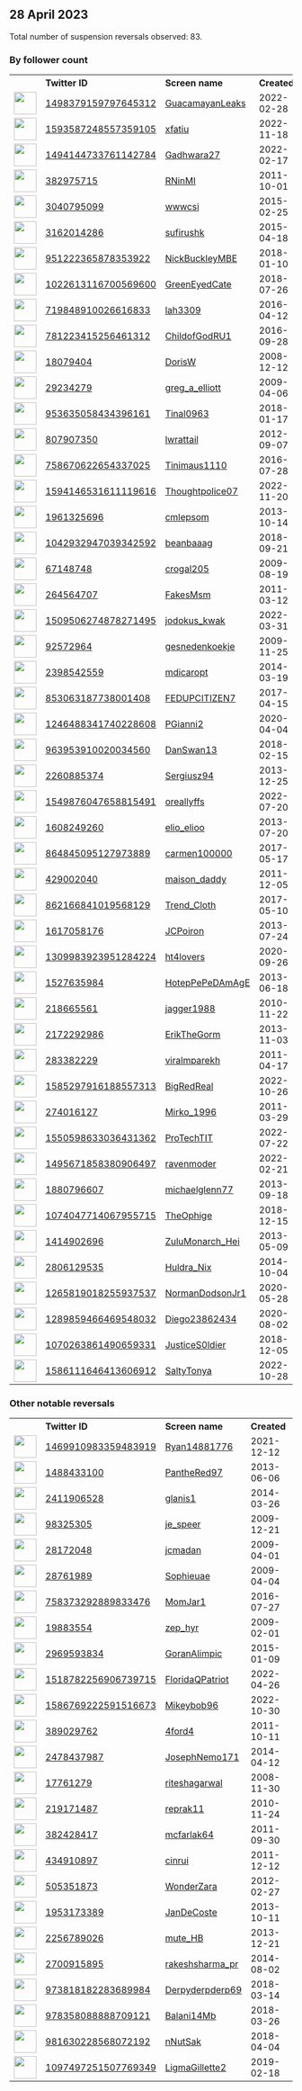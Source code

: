 
## 28 April 2023
Total number of suspension reversals observed: 83.

### By follower count
<table><tr><th></th><th align="left">Twitter ID</th><th align="left">Screen name</th>
<th align="left">Created</th><th align="left">Status</th><th align="left">Suspended</th><th align="left">Followers</th>
<tr><td><a href="https://pbs.twimg.com/profile_images/1581779889920827392/yXgHwIyI_normal.jpg"><img src="https://pbs.twimg.com/profile_images/1581779889920827392/yXgHwIyI_normal.jpg" width="40px" height="40px" align="center"/></a></td><td><a href="https://twitter.com/intent/user?user_id=1498379159797645312">1498379159797645312</a></td><td><a href="https://twitter.com/GuacamayanLeaks">GuacamayanLeaks</a></td><td>2022-02-28</td><td align="center"></td><td>2022-10-24</td><td>49522</td></tr>
<tr><td><a href="https://pbs.twimg.com/profile_images/1593587611066826752/ooUi1v6W_normal.jpg"><img src="https://pbs.twimg.com/profile_images/1593587611066826752/ooUi1v6W_normal.jpg" width="40px" height="40px" align="center"/></a></td><td><a href="https://twitter.com/intent/user?user_id=1593587248557359105">1593587248557359105</a></td><td><a href="https://twitter.com/xfatiu">xfatiu</a></td><td>2022-11-18</td><td align="center"></td><td>2023-01-19</td><td>43765</td></tr>
<tr><td><a href="https://pbs.twimg.com/profile_images/1602667459211067393/VNXpVxM-_normal.jpg"><img src="https://pbs.twimg.com/profile_images/1602667459211067393/VNXpVxM-_normal.jpg" width="40px" height="40px" align="center"/></a></td><td><a href="https://twitter.com/intent/user?user_id=1494144733761142784">1494144733761142784</a></td><td><a href="https://twitter.com/Gadhwara27">Gadhwara27</a></td><td>2022-02-17</td><td align="center"></td><td>2023-04-14</td><td>42235</td></tr>
<tr><td><a href="https://pbs.twimg.com/profile_images/1651557601333891075/qhrmDP6i_normal.jpg"><img src="https://pbs.twimg.com/profile_images/1651557601333891075/qhrmDP6i_normal.jpg" width="40px" height="40px" align="center"/></a></td><td><a href="https://twitter.com/intent/user?user_id=382975715">382975715</a></td><td><a href="https://twitter.com/RNinMI">RNinMI</a></td><td>2011-10-01</td><td align="center"></td><td></td><td>33858</td></tr>
<tr><td><a href="https://pbs.twimg.com/profile_images/1601089358420811777/MDOPqJsv_normal.jpg"><img src="https://pbs.twimg.com/profile_images/1601089358420811777/MDOPqJsv_normal.jpg" width="40px" height="40px" align="center"/></a></td><td><a href="https://twitter.com/intent/user?user_id=3040795099">3040795099</a></td><td><a href="https://twitter.com/wwwcsi">wwwcsi</a></td><td>2015-02-25</td><td align="center"></td><td>2023-01-19</td><td>22184</td></tr>
<tr><td><a href="https://pbs.twimg.com/profile_images/794390861198991360/P-PxOrUm_normal.jpg"><img src="https://pbs.twimg.com/profile_images/794390861198991360/P-PxOrUm_normal.jpg" width="40px" height="40px" align="center"/></a></td><td><a href="https://twitter.com/intent/user?user_id=3162014286">3162014286</a></td><td><a href="https://twitter.com/sufirushk">sufirushk</a></td><td>2015-04-18</td><td align="center"></td><td></td><td>20789</td></tr>
<tr><td><a href="https://pbs.twimg.com/profile_images/1561753364874104834/M-xdgfHC_normal.jpg"><img src="https://pbs.twimg.com/profile_images/1561753364874104834/M-xdgfHC_normal.jpg" width="40px" height="40px" align="center"/></a></td><td><a href="https://twitter.com/intent/user?user_id=951222365878353922">951222365878353922</a></td><td><a href="https://twitter.com/NickBuckleyMBE">NickBuckleyMBE</a></td><td>2018-01-10</td><td align="center"></td><td>2022-09-29</td><td>18922</td></tr>
<tr><td><a href="https://pbs.twimg.com/profile_images/1067259325020758016/1KODvgn__normal.jpg"><img src="https://pbs.twimg.com/profile_images/1067259325020758016/1KODvgn__normal.jpg" width="40px" height="40px" align="center"/></a></td><td><a href="https://twitter.com/intent/user?user_id=1022613116700569600">1022613116700569600</a></td><td><a href="https://twitter.com/GreenEyedCate">GreenEyedCate</a></td><td>2018-07-26</td><td align="center"></td><td></td><td>10219</td></tr>
<tr><td><a href="https://pbs.twimg.com/profile_images/1078267303152635904/l90Wm6cF_normal.jpg"><img src="https://pbs.twimg.com/profile_images/1078267303152635904/l90Wm6cF_normal.jpg" width="40px" height="40px" align="center"/></a></td><td><a href="https://twitter.com/intent/user?user_id=719848910026616833">719848910026616833</a></td><td><a href="https://twitter.com/lah3309">lah3309</a></td><td>2016-04-12</td><td align="center"></td><td></td><td>9619</td></tr>
<tr><td><a href="https://pbs.twimg.com/profile_images/913832574899900417/CCPuuANR_normal.jpg"><img src="https://pbs.twimg.com/profile_images/913832574899900417/CCPuuANR_normal.jpg" width="40px" height="40px" align="center"/></a></td><td><a href="https://twitter.com/intent/user?user_id=781223415256461312">781223415256461312</a></td><td><a href="https://twitter.com/ChildofGodRU1">ChildofGodRU1</a></td><td>2016-09-28</td><td align="center"></td><td></td><td>6870</td></tr>
<tr><td><a href="https://pbs.twimg.com/profile_images/746024291934756865/j_htwqRo_normal.jpg"><img src="https://pbs.twimg.com/profile_images/746024291934756865/j_htwqRo_normal.jpg" width="40px" height="40px" align="center"/></a></td><td><a href="https://twitter.com/intent/user?user_id=18079404">18079404</a></td><td><a href="https://twitter.com/DorisW">DorisW</a></td><td>2008-12-12</td><td align="center"></td><td></td><td>6098</td></tr>
<tr><td><a href="https://pbs.twimg.com/profile_images/524033748/gregory_a_elliott_normal.jpg"><img src="https://pbs.twimg.com/profile_images/524033748/gregory_a_elliott_normal.jpg" width="40px" height="40px" align="center"/></a></td><td><a href="https://twitter.com/intent/user?user_id=29234279">29234279</a></td><td><a href="https://twitter.com/greg_a_elliott">greg_a_elliott</a></td><td>2009-04-06</td><td align="center"></td><td></td><td>5468</td></tr>
<tr><td><a href="https://pbs.twimg.com/profile_images/962426024960159745/joa5QfW8_normal.jpg"><img src="https://pbs.twimg.com/profile_images/962426024960159745/joa5QfW8_normal.jpg" width="40px" height="40px" align="center"/></a></td><td><a href="https://twitter.com/intent/user?user_id=953635058434396161">953635058434396161</a></td><td><a href="https://twitter.com/Tinal0963">Tinal0963</a></td><td>2018-01-17</td><td align="center"></td><td></td><td>4401</td></tr>
<tr><td><a href="https://pbs.twimg.com/profile_images/1342511715049558016/NxvlQFdb_normal.jpg"><img src="https://pbs.twimg.com/profile_images/1342511715049558016/NxvlQFdb_normal.jpg" width="40px" height="40px" align="center"/></a></td><td><a href="https://twitter.com/intent/user?user_id=807907350">807907350</a></td><td><a href="https://twitter.com/lwrattail">lwrattail</a></td><td>2012-09-07</td><td align="center"></td><td></td><td>3383</td></tr>
<tr><td><a href="https://pbs.twimg.com/profile_images/1329083100060557316/EnXV8mtc_normal.jpg"><img src="https://pbs.twimg.com/profile_images/1329083100060557316/EnXV8mtc_normal.jpg" width="40px" height="40px" align="center"/></a></td><td><a href="https://twitter.com/intent/user?user_id=758670622654337025">758670622654337025</a></td><td><a href="https://twitter.com/Tinimaus1110">Tinimaus1110</a></td><td>2016-07-28</td><td align="center"></td><td></td><td>2887</td></tr>
<tr><td><a href="https://pbs.twimg.com/profile_images/1596681020971290625/TIxbG7-p_normal.jpg"><img src="https://pbs.twimg.com/profile_images/1596681020971290625/TIxbG7-p_normal.jpg" width="40px" height="40px" align="center"/></a></td><td><a href="https://twitter.com/intent/user?user_id=1594146531611119616">1594146531611119616</a></td><td><a href="https://twitter.com/Thoughtpolice07">Thoughtpolice07</a></td><td>2022-11-20</td><td align="center"></td><td>2023-04-24</td><td>2169</td></tr>
<tr><td><a href="https://pbs.twimg.com/profile_images/1404225608285143042/p18oK9WT_normal.jpg"><img src="https://pbs.twimg.com/profile_images/1404225608285143042/p18oK9WT_normal.jpg" width="40px" height="40px" align="center"/></a></td><td><a href="https://twitter.com/intent/user?user_id=1961325696">1961325696</a></td><td><a href="https://twitter.com/cmlepsom">cmlepsom</a></td><td>2013-10-14</td><td align="center"></td><td>2022-10-21</td><td>2037</td></tr>
<tr><td><a href="https://pbs.twimg.com/profile_images/1409339239645417472/CuJZa1Lc_normal.jpg"><img src="https://pbs.twimg.com/profile_images/1409339239645417472/CuJZa1Lc_normal.jpg" width="40px" height="40px" align="center"/></a></td><td><a href="https://twitter.com/intent/user?user_id=1042932947039342592">1042932947039342592</a></td><td><a href="https://twitter.com/beanbaaag">beanbaaag</a></td><td>2018-09-21</td><td align="center"></td><td></td><td>1953</td></tr>
<tr><td><a href="https://pbs.twimg.com/profile_images/1248808741346201602/zl5hXG1t_normal.jpg"><img src="https://pbs.twimg.com/profile_images/1248808741346201602/zl5hXG1t_normal.jpg" width="40px" height="40px" align="center"/></a></td><td><a href="https://twitter.com/intent/user?user_id=67148748">67148748</a></td><td><a href="https://twitter.com/crogal205">crogal205</a></td><td>2009-08-19</td><td align="center"></td><td></td><td>1935</td></tr>
<tr><td><a href="https://pbs.twimg.com/profile_images/1319105218123079681/KB2l3hL1_normal.jpg"><img src="https://pbs.twimg.com/profile_images/1319105218123079681/KB2l3hL1_normal.jpg" width="40px" height="40px" align="center"/></a></td><td><a href="https://twitter.com/intent/user?user_id=264564707">264564707</a></td><td><a href="https://twitter.com/FakesMsm">FakesMsm</a></td><td>2011-03-12</td><td align="center"></td><td></td><td>1869</td></tr>
<tr><td><a href="https://pbs.twimg.com/profile_images/1609248702056599554/GW_htFlh_normal.jpg"><img src="https://pbs.twimg.com/profile_images/1609248702056599554/GW_htFlh_normal.jpg" width="40px" height="40px" align="center"/></a></td><td><a href="https://twitter.com/intent/user?user_id=1509506274878271495">1509506274878271495</a></td><td><a href="https://twitter.com/jodokus_kwak">jodokus_kwak</a></td><td>2022-03-31</td><td align="center"></td><td>2023-03-17</td><td>1856</td></tr>
<tr><td><a href="https://pbs.twimg.com/profile_images/1642788578701836292/cOrTWeZ0_normal.jpg"><img src="https://pbs.twimg.com/profile_images/1642788578701836292/cOrTWeZ0_normal.jpg" width="40px" height="40px" align="center"/></a></td><td><a href="https://twitter.com/intent/user?user_id=92572964">92572964</a></td><td><a href="https://twitter.com/gesnedenkoekje">gesnedenkoekje</a></td><td>2009-11-25</td><td align="center"></td><td>2023-04-04</td><td>1726</td></tr>
<tr><td><a href="https://pbs.twimg.com/profile_images/1225656350299975681/4MWbjrLp_normal.jpg"><img src="https://pbs.twimg.com/profile_images/1225656350299975681/4MWbjrLp_normal.jpg" width="40px" height="40px" align="center"/></a></td><td><a href="https://twitter.com/intent/user?user_id=2398542559">2398542559</a></td><td><a href="https://twitter.com/mdicaropt">mdicaropt</a></td><td>2014-03-19</td><td align="center"></td><td>2022-08-07</td><td>1670</td></tr>
<tr><td><a href="https://pbs.twimg.com/profile_images/853068345154973696/oh2Ugwyc_normal.jpg"><img src="https://pbs.twimg.com/profile_images/853068345154973696/oh2Ugwyc_normal.jpg" width="40px" height="40px" align="center"/></a></td><td><a href="https://twitter.com/intent/user?user_id=853063187738001408">853063187738001408</a></td><td><a href="https://twitter.com/FEDUPCITIZEN7">FEDUPCITIZEN7</a></td><td>2017-04-15</td><td align="center"></td><td></td><td>1187</td></tr>
<tr><td><a href="https://pbs.twimg.com/profile_images/1335355869974945792/8ouxpFAN_normal.jpg"><img src="https://pbs.twimg.com/profile_images/1335355869974945792/8ouxpFAN_normal.jpg" width="40px" height="40px" align="center"/></a></td><td><a href="https://twitter.com/intent/user?user_id=1246488341740228608">1246488341740228608</a></td><td><a href="https://twitter.com/PGianni2">PGianni2</a></td><td>2020-04-04</td><td align="center"></td><td></td><td>873</td></tr>
<tr><td><a href="https://pbs.twimg.com/profile_images/1012472920675962880/0PV_WTAU_normal.jpg"><img src="https://pbs.twimg.com/profile_images/1012472920675962880/0PV_WTAU_normal.jpg" width="40px" height="40px" align="center"/></a></td><td><a href="https://twitter.com/intent/user?user_id=963953910020034560">963953910020034560</a></td><td><a href="https://twitter.com/DanSwan13">DanSwan13</a></td><td>2018-02-15</td><td align="center"></td><td></td><td>861</td></tr>
<tr><td><a href="https://pbs.twimg.com/profile_images/968591248432009217/8CpESqbh_normal.jpg"><img src="https://pbs.twimg.com/profile_images/968591248432009217/8CpESqbh_normal.jpg" width="40px" height="40px" align="center"/></a></td><td><a href="https://twitter.com/intent/user?user_id=2260885374">2260885374</a></td><td><a href="https://twitter.com/Sergiusz94">Sergiusz94</a></td><td>2013-12-25</td><td align="center"></td><td></td><td>761</td></tr>
<tr><td><a href="https://pbs.twimg.com/profile_images/1586507870119641089/7nG86vTt_normal.jpg"><img src="https://pbs.twimg.com/profile_images/1586507870119641089/7nG86vTt_normal.jpg" width="40px" height="40px" align="center"/></a></td><td><a href="https://twitter.com/intent/user?user_id=1549876047658815491">1549876047658815491</a></td><td><a href="https://twitter.com/oreallyffs">oreallyffs</a></td><td>2022-07-20</td><td align="center"></td><td>2022-11-01</td><td>688</td></tr>
<tr><td><a href="https://pbs.twimg.com/profile_images/1643265724025118721/Thzn_CgN_normal.jpg"><img src="https://pbs.twimg.com/profile_images/1643265724025118721/Thzn_CgN_normal.jpg" width="40px" height="40px" align="center"/></a></td><td><a href="https://twitter.com/intent/user?user_id=1608249260">1608249260</a></td><td><a href="https://twitter.com/elio_elioo">elio_elioo</a></td><td>2013-07-20</td><td align="center"></td><td>2023-04-06</td><td>634</td></tr>
<tr><td><a href="https://pbs.twimg.com/profile_images/1348387539682549768/QkZirR52_normal.jpg"><img src="https://pbs.twimg.com/profile_images/1348387539682549768/QkZirR52_normal.jpg" width="40px" height="40px" align="center"/></a></td><td><a href="https://twitter.com/intent/user?user_id=864845095127973889">864845095127973889</a></td><td><a href="https://twitter.com/carmen100000">carmen100000</a></td><td>2017-05-17</td><td align="center"></td><td></td><td>551</td></tr>
<tr><td><a href="https://pbs.twimg.com/profile_images/1362794529506680838/EubXiyOb_normal.jpg"><img src="https://pbs.twimg.com/profile_images/1362794529506680838/EubXiyOb_normal.jpg" width="40px" height="40px" align="center"/></a></td><td><a href="https://twitter.com/intent/user?user_id=429002040">429002040</a></td><td><a href="https://twitter.com/maison_daddy">maison_daddy</a></td><td>2011-12-05</td><td align="center"></td><td>2022-10-08</td><td>462</td></tr>
<tr><td><a href="https://pbs.twimg.com/profile_images/1615057162945839104/rJw0Jfof_normal.jpg"><img src="https://pbs.twimg.com/profile_images/1615057162945839104/rJw0Jfof_normal.jpg" width="40px" height="40px" align="center"/></a></td><td><a href="https://twitter.com/intent/user?user_id=862166841019568129">862166841019568129</a></td><td><a href="https://twitter.com/Trend_Cloth">Trend_Cloth</a></td><td>2017-05-10</td><td align="center"></td><td>2023-02-19</td><td>447</td></tr>
<tr><td><a href="https://pbs.twimg.com/profile_images/597765625969254400/s2OOyRNv_normal.jpg"><img src="https://pbs.twimg.com/profile_images/597765625969254400/s2OOyRNv_normal.jpg" width="40px" height="40px" align="center"/></a></td><td><a href="https://twitter.com/intent/user?user_id=1617058176">1617058176</a></td><td><a href="https://twitter.com/JCPoiron">JCPoiron</a></td><td>2013-07-24</td><td align="center"></td><td></td><td>437</td></tr>
<tr><td><a href="https://pbs.twimg.com/profile_images/1647242300743995394/qvCiFD85_normal.jpg"><img src="https://pbs.twimg.com/profile_images/1647242300743995394/qvCiFD85_normal.jpg" width="40px" height="40px" align="center"/></a></td><td><a href="https://twitter.com/intent/user?user_id=1309983923951284224">1309983923951284224</a></td><td><a href="https://twitter.com/ht4lovers">ht4lovers</a></td><td>2020-09-26</td><td align="center"></td><td>2022-06-23</td><td>397</td></tr>
<tr><td><a href="https://pbs.twimg.com/profile_images/886830994304716800/Y7JwsEyq_normal.jpg"><img src="https://pbs.twimg.com/profile_images/886830994304716800/Y7JwsEyq_normal.jpg" width="40px" height="40px" align="center"/></a></td><td><a href="https://twitter.com/intent/user?user_id=1527635984">1527635984</a></td><td><a href="https://twitter.com/HotepPePeDAmAgE">HotepPePeDAmAgE</a></td><td>2013-06-18</td><td align="center"></td><td></td><td>354</td></tr>
<tr><td><a href="https://pbs.twimg.com/profile_images/1150819576738996226/JeV7V28k_normal.png"><img src="https://pbs.twimg.com/profile_images/1150819576738996226/JeV7V28k_normal.png" width="40px" height="40px" align="center"/></a></td><td><a href="https://twitter.com/intent/user?user_id=218665561">218665561</a></td><td><a href="https://twitter.com/jagger1988">jagger1988</a></td><td>2010-11-22</td><td align="center"></td><td></td><td>279</td></tr>
<tr><td><a href="https://pbs.twimg.com/profile_images/1286653171092291584/4t4-KD4w_normal.jpg"><img src="https://pbs.twimg.com/profile_images/1286653171092291584/4t4-KD4w_normal.jpg" width="40px" height="40px" align="center"/></a></td><td><a href="https://twitter.com/intent/user?user_id=2172292986">2172292986</a></td><td><a href="https://twitter.com/ErikTheGorm">ErikTheGorm</a></td><td>2013-11-03</td><td align="center"></td><td></td><td>266</td></tr>
<tr><td><a href="https://pbs.twimg.com/profile_images/797847696237170690/QaxQCS7y_normal.jpg"><img src="https://pbs.twimg.com/profile_images/797847696237170690/QaxQCS7y_normal.jpg" width="40px" height="40px" align="center"/></a></td><td><a href="https://twitter.com/intent/user?user_id=283382229">283382229</a></td><td><a href="https://twitter.com/viralmparekh">viralmparekh</a></td><td>2011-04-17</td><td align="center"></td><td>2023-03-09</td><td>237</td></tr>
<tr><td><a href="https://pbs.twimg.com/profile_images/1585706609686110208/ahMm4QE1_normal.jpg"><img src="https://pbs.twimg.com/profile_images/1585706609686110208/ahMm4QE1_normal.jpg" width="40px" height="40px" align="center"/></a></td><td><a href="https://twitter.com/intent/user?user_id=1585297916188557313">1585297916188557313</a></td><td><a href="https://twitter.com/BigRedReal">BigRedReal</a></td><td>2022-10-26</td><td align="center"></td><td>2023-04-23</td><td>223</td></tr>
<tr><td><a href="https://pbs.twimg.com/profile_images/1036004085781196800/e3UQcImM_normal.jpg"><img src="https://pbs.twimg.com/profile_images/1036004085781196800/e3UQcImM_normal.jpg" width="40px" height="40px" align="center"/></a></td><td><a href="https://twitter.com/intent/user?user_id=274016127">274016127</a></td><td><a href="https://twitter.com/Mirko_1996">Mirko_1996</a></td><td>2011-03-29</td><td align="center"></td><td>2023-04-08</td><td>199</td></tr>
<tr><td><a href="https://pbs.twimg.com/profile_images/1629339557757059073/zklt6KHD_normal.jpg"><img src="https://pbs.twimg.com/profile_images/1629339557757059073/zklt6KHD_normal.jpg" width="40px" height="40px" align="center"/></a></td><td><a href="https://twitter.com/intent/user?user_id=1550598633036431362">1550598633036431362</a></td><td><a href="https://twitter.com/ProTechTIT">ProTechTIT</a></td><td>2022-07-22</td><td align="center"></td><td>2023-04-21</td><td>191</td></tr>
<tr><td><a href="https://pbs.twimg.com/profile_images/1651148959593668608/rsk4S4fH_normal.jpg"><img src="https://pbs.twimg.com/profile_images/1651148959593668608/rsk4S4fH_normal.jpg" width="40px" height="40px" align="center"/></a></td><td><a href="https://twitter.com/intent/user?user_id=1495671858380906497">1495671858380906497</a></td><td><a href="https://twitter.com/ravenmoder">ravenmoder</a></td><td>2022-02-21</td><td align="center">🔒</td><td>2022-04-12</td><td>187</td></tr>
<tr><td><a href="https://pbs.twimg.com/profile_images/1260952326535294977/Jt3CLnq6_normal.jpg"><img src="https://pbs.twimg.com/profile_images/1260952326535294977/Jt3CLnq6_normal.jpg" width="40px" height="40px" align="center"/></a></td><td><a href="https://twitter.com/intent/user?user_id=1880796607">1880796607</a></td><td><a href="https://twitter.com/michaelglenn77">michaelglenn77</a></td><td>2013-09-18</td><td align="center"></td><td>2022-11-28</td><td>182</td></tr>
<tr><td><a href="https://pbs.twimg.com/profile_images/1651531125678800899/s_Z2QWqj_normal.jpg"><img src="https://pbs.twimg.com/profile_images/1651531125678800899/s_Z2QWqj_normal.jpg" width="40px" height="40px" align="center"/></a></td><td><a href="https://twitter.com/intent/user?user_id=1074047714067955715">1074047714067955715</a></td><td><a href="https://twitter.com/TheOphige">TheOphige</a></td><td>2018-12-15</td><td align="center"></td><td>2023-03-31</td><td>166</td></tr>
<tr><td><a href="https://pbs.twimg.com/profile_images/1603018553107644417/9MiMmQaU_normal.jpg"><img src="https://pbs.twimg.com/profile_images/1603018553107644417/9MiMmQaU_normal.jpg" width="40px" height="40px" align="center"/></a></td><td><a href="https://twitter.com/intent/user?user_id=1414902696">1414902696</a></td><td><a href="https://twitter.com/ZuluMonarch_Hei">ZuluMonarch_Hei</a></td><td>2013-05-09</td><td align="center"></td><td>2022-12-21</td><td>148</td></tr>
<tr><td><a href="https://pbs.twimg.com/profile_images/1371929623534125058/rot2pIFI_normal.jpg"><img src="https://pbs.twimg.com/profile_images/1371929623534125058/rot2pIFI_normal.jpg" width="40px" height="40px" align="center"/></a></td><td><a href="https://twitter.com/intent/user?user_id=2806129535">2806129535</a></td><td><a href="https://twitter.com/Huldra_Nix">Huldra_Nix</a></td><td>2014-10-04</td><td align="center"></td><td>2022-10-17</td><td>144</td></tr>
<tr><td><a href="https://pbs.twimg.com/profile_images/1279184135634878469/gwbvkCt-_normal.jpg"><img src="https://pbs.twimg.com/profile_images/1279184135634878469/gwbvkCt-_normal.jpg" width="40px" height="40px" align="center"/></a></td><td><a href="https://twitter.com/intent/user?user_id=1265819018255937537">1265819018255937537</a></td><td><a href="https://twitter.com/NormanDodsonJr1">NormanDodsonJr1</a></td><td>2020-05-28</td><td align="center"></td><td></td><td>143</td></tr>
<tr><td><a href="https://pbs.twimg.com/profile_images/1526201732371558400/2zQpRzqZ_normal.jpg"><img src="https://pbs.twimg.com/profile_images/1526201732371558400/2zQpRzqZ_normal.jpg" width="40px" height="40px" align="center"/></a></td><td><a href="https://twitter.com/intent/user?user_id=1289859466469548032">1289859466469548032</a></td><td><a href="https://twitter.com/Diego23862434">Diego23862434</a></td><td>2020-08-02</td><td align="center"></td><td>2022-09-01</td><td>138</td></tr>
<tr><td><a href="https://pbs.twimg.com/profile_images/1070276058799374336/hhAIkfvA_normal.jpg"><img src="https://pbs.twimg.com/profile_images/1070276058799374336/hhAIkfvA_normal.jpg" width="40px" height="40px" align="center"/></a></td><td><a href="https://twitter.com/intent/user?user_id=1070263861490659331">1070263861490659331</a></td><td><a href="https://twitter.com/JusticeS0ldier">JusticeS0ldier</a></td><td>2018-12-05</td><td align="center"></td><td></td><td>125</td></tr>
<tr><td><a href="https://pbs.twimg.com/profile_images/1606807986244124672/LAxYSd-9_normal.jpg"><img src="https://pbs.twimg.com/profile_images/1606807986244124672/LAxYSd-9_normal.jpg" width="40px" height="40px" align="center"/></a></td><td><a href="https://twitter.com/intent/user?user_id=1586111646413606912">1586111646413606912</a></td><td><a href="https://twitter.com/SaltyTonya">SaltyTonya</a></td><td>2022-10-28</td><td align="center"></td><td>2023-04-23</td><td>124</td></tr>
</table>

### Other notable reversals
<table><tr><th></th><th align="left">Twitter ID</th><th align="left">Screen name</th>
<th align="left">Created</th><th align="left">Status</th><th align="left">Suspended</th><th align="left">Followers</th>
<tr><td><a href="https://abs.twimg.com/sticky/default_profile_images/default_profile_normal.png"><img src="https://abs.twimg.com/sticky/default_profile_images/default_profile_normal.png" width="40px" height="40px" align="center"/></a></td><td><a href="https://twitter.com/intent/user?user_id=1469910983359483919">1469910983359483919</a></td><td><a href="https://twitter.com/Ryan14881776">Ryan14881776</a></td><td>2021-12-12</td><td align="center">🔒</td><td>2023-04-25</td><td>0</td></tr>
<tr><td><a href="https://pbs.twimg.com/profile_images/1564463588902932480/egX77wqT_normal.jpg"><img src="https://pbs.twimg.com/profile_images/1564463588902932480/egX77wqT_normal.jpg" width="40px" height="40px" align="center"/></a></td><td><a href="https://twitter.com/intent/user?user_id=1488433100">1488433100</a></td><td><a href="https://twitter.com/PantheRed97">PantheRed97</a></td><td>2013-06-06</td><td align="center"></td><td>2022-12-30</td><td>0</td></tr>
<tr><td><a href="https://pbs.twimg.com/profile_images/1329943349667631105/ftM0sJ_Q_normal.jpg"><img src="https://pbs.twimg.com/profile_images/1329943349667631105/ftM0sJ_Q_normal.jpg" width="40px" height="40px" align="center"/></a></td><td><a href="https://twitter.com/intent/user?user_id=2411906528">2411906528</a></td><td><a href="https://twitter.com/glanis1">glanis1</a></td><td>2014-03-26</td><td align="center"></td><td>2023-04-17</td><td>17</td></tr>
<tr><td><a href="https://abs.twimg.com/sticky/default_profile_images/default_profile_normal.png"><img src="https://abs.twimg.com/sticky/default_profile_images/default_profile_normal.png" width="40px" height="40px" align="center"/></a></td><td><a href="https://twitter.com/intent/user?user_id=98325305">98325305</a></td><td><a href="https://twitter.com/je_speer">je_speer</a></td><td>2009-12-21</td><td align="center"></td><td>2023-03-26</td><td>25</td></tr>
<tr><td><a href="https://pbs.twimg.com/profile_images/1651168929824243715/BGYIXV2x_normal.jpg"><img src="https://pbs.twimg.com/profile_images/1651168929824243715/BGYIXV2x_normal.jpg" width="40px" height="40px" align="center"/></a></td><td><a href="https://twitter.com/intent/user?user_id=28172048">28172048</a></td><td><a href="https://twitter.com/jcmadan">jcmadan</a></td><td>2009-04-01</td><td align="center"></td><td>2023-04-08</td><td>48</td></tr>
<tr><td><a href="https://pbs.twimg.com/profile_images/1528410921596493830/ZYx-_Cy6_normal.jpg"><img src="https://pbs.twimg.com/profile_images/1528410921596493830/ZYx-_Cy6_normal.jpg" width="40px" height="40px" align="center"/></a></td><td><a href="https://twitter.com/intent/user?user_id=28761989">28761989</a></td><td><a href="https://twitter.com/Sophieuae">Sophieuae</a></td><td>2009-04-04</td><td align="center"></td><td>2023-04-15</td><td>50</td></tr>
<tr><td><a href="https://pbs.twimg.com/profile_images/1553370235830411265/E2lNwOtO_normal.jpg"><img src="https://pbs.twimg.com/profile_images/1553370235830411265/E2lNwOtO_normal.jpg" width="40px" height="40px" align="center"/></a></td><td><a href="https://twitter.com/intent/user?user_id=758373292889833476">758373292889833476</a></td><td><a href="https://twitter.com/MomJar1">MomJar1</a></td><td>2016-07-27</td><td align="center"></td><td>2022-08-03</td><td>0</td></tr>
<tr><td><a href="https://pbs.twimg.com/profile_images/1650130237982912513/GgbTYqY6_normal.jpg"><img src="https://pbs.twimg.com/profile_images/1650130237982912513/GgbTYqY6_normal.jpg" width="40px" height="40px" align="center"/></a></td><td><a href="https://twitter.com/intent/user?user_id=19883554">19883554</a></td><td><a href="https://twitter.com/zep_hyr">zep_hyr</a></td><td>2009-02-01</td><td align="center"></td><td>2023-03-27</td><td>7</td></tr>
<tr><td><a href="https://pbs.twimg.com/profile_images/1650589730147368960/QWKoWaBY_normal.jpg"><img src="https://pbs.twimg.com/profile_images/1650589730147368960/QWKoWaBY_normal.jpg" width="40px" height="40px" align="center"/></a></td><td><a href="https://twitter.com/intent/user?user_id=2969593834">2969593834</a></td><td><a href="https://twitter.com/GoranAlimpic">GoranAlimpic</a></td><td>2015-01-09</td><td align="center"></td><td>2023-04-03</td><td>1</td></tr>
<tr><td><a href="https://pbs.twimg.com/profile_images/1650941362211094528/ow0N9pW5_normal.jpg"><img src="https://pbs.twimg.com/profile_images/1650941362211094528/ow0N9pW5_normal.jpg" width="40px" height="40px" align="center"/></a></td><td><a href="https://twitter.com/intent/user?user_id=1518782256906739715">1518782256906739715</a></td><td><a href="https://twitter.com/FloridaQPatriot">FloridaQPatriot</a></td><td>2022-04-26</td><td align="center"></td><td>2022-05-03</td><td>5</td></tr>
<tr><td><a href="https://pbs.twimg.com/profile_images/1586770491028668425/HIvOrW_1_normal.jpg"><img src="https://pbs.twimg.com/profile_images/1586770491028668425/HIvOrW_1_normal.jpg" width="40px" height="40px" align="center"/></a></td><td><a href="https://twitter.com/intent/user?user_id=1586769222591516673">1586769222591516673</a></td><td><a href="https://twitter.com/Mikeybob96">Mikeybob96</a></td><td>2022-10-30</td><td align="center"></td><td>2022-11-03</td><td>12</td></tr>
<tr><td><a href="https://abs.twimg.com/sticky/default_profile_images/default_profile_normal.png"><img src="https://abs.twimg.com/sticky/default_profile_images/default_profile_normal.png" width="40px" height="40px" align="center"/></a></td><td><a href="https://twitter.com/intent/user?user_id=389029762">389029762</a></td><td><a href="https://twitter.com/4ford4">4ford4</a></td><td>2011-10-11</td><td align="center"></td><td>2022-02-19</td><td>43</td></tr>
<tr><td><a href="https://pbs.twimg.com/profile_images/1410329974972813312/It-KvLud_normal.jpg"><img src="https://pbs.twimg.com/profile_images/1410329974972813312/It-KvLud_normal.jpg" width="40px" height="40px" align="center"/></a></td><td><a href="https://twitter.com/intent/user?user_id=2478437987">2478437987</a></td><td><a href="https://twitter.com/JosephNemo171">JosephNemo171</a></td><td>2014-04-12</td><td align="center"></td><td>2022-09-02</td><td>22</td></tr>
<tr><td><a href="https://pbs.twimg.com/profile_images/1299395187261624320/T8mXfwJt_normal.jpg"><img src="https://pbs.twimg.com/profile_images/1299395187261624320/T8mXfwJt_normal.jpg" width="40px" height="40px" align="center"/></a></td><td><a href="https://twitter.com/intent/user?user_id=17761279">17761279</a></td><td><a href="https://twitter.com/riteshagarwal">riteshagarwal</a></td><td>2008-11-30</td><td align="center"></td><td></td><td>0</td></tr>
<tr><td><a href="https://pbs.twimg.com/profile_images/1651443056728743937/y0xVipGN_normal.jpg"><img src="https://pbs.twimg.com/profile_images/1651443056728743937/y0xVipGN_normal.jpg" width="40px" height="40px" align="center"/></a></td><td><a href="https://twitter.com/intent/user?user_id=219171487">219171487</a></td><td><a href="https://twitter.com/reprak11">reprak11</a></td><td>2010-11-24</td><td align="center"></td><td>2023-03-28</td><td>66</td></tr>
<tr><td><a href="https://abs.twimg.com/sticky/default_profile_images/default_profile_normal.png"><img src="https://abs.twimg.com/sticky/default_profile_images/default_profile_normal.png" width="40px" height="40px" align="center"/></a></td><td><a href="https://twitter.com/intent/user?user_id=382428417">382428417</a></td><td><a href="https://twitter.com/mcfarlak64">mcfarlak64</a></td><td>2011-09-30</td><td align="center"></td><td></td><td>35</td></tr>
<tr><td><a href="https://pbs.twimg.com/profile_images/1271183417951105024/12IEoEOq_normal.jpg"><img src="https://pbs.twimg.com/profile_images/1271183417951105024/12IEoEOq_normal.jpg" width="40px" height="40px" align="center"/></a></td><td><a href="https://twitter.com/intent/user?user_id=434910897">434910897</a></td><td><a href="https://twitter.com/cinrui">cinrui</a></td><td>2011-12-12</td><td align="center"></td><td></td><td>0</td></tr>
<tr><td><a href="https://pbs.twimg.com/profile_images/1644376690607685638/xV1Srjdx_normal.jpg"><img src="https://pbs.twimg.com/profile_images/1644376690607685638/xV1Srjdx_normal.jpg" width="40px" height="40px" align="center"/></a></td><td><a href="https://twitter.com/intent/user?user_id=505351873">505351873</a></td><td><a href="https://twitter.com/WonderZara">WonderZara</a></td><td>2012-02-27</td><td align="center"></td><td>2023-04-10</td><td>32</td></tr>
<tr><td><a href="https://pbs.twimg.com/profile_images/1651430217997582339/ohiwCXVx_normal.jpg"><img src="https://pbs.twimg.com/profile_images/1651430217997582339/ohiwCXVx_normal.jpg" width="40px" height="40px" align="center"/></a></td><td><a href="https://twitter.com/intent/user?user_id=1953173389">1953173389</a></td><td><a href="https://twitter.com/JanDeCoste">JanDeCoste</a></td><td>2013-10-11</td><td align="center"></td><td>2023-03-25</td><td>11</td></tr>
<tr><td><a href="https://pbs.twimg.com/profile_images/1327662622444056576/fZCRgsH4_normal.jpg"><img src="https://pbs.twimg.com/profile_images/1327662622444056576/fZCRgsH4_normal.jpg" width="40px" height="40px" align="center"/></a></td><td><a href="https://twitter.com/intent/user?user_id=2256789026">2256789026</a></td><td><a href="https://twitter.com/mute_HB">mute_HB</a></td><td>2013-12-21</td><td align="center"></td><td>2023-04-18</td><td>71</td></tr>
<tr><td><a href="https://pbs.twimg.com/profile_images/1638580909350764545/a4QEvH6e_normal.jpg"><img src="https://pbs.twimg.com/profile_images/1638580909350764545/a4QEvH6e_normal.jpg" width="40px" height="40px" align="center"/></a></td><td><a href="https://twitter.com/intent/user?user_id=2700915895">2700915895</a></td><td><a href="https://twitter.com/rakeshsharma_pr">rakeshsharma_pr</a></td><td>2014-08-02</td><td align="center"></td><td>2023-03-26</td><td>22</td></tr>
<tr><td><a href="https://pbs.twimg.com/profile_images/1113651783614779398/tCa9_CqG_normal.jpg"><img src="https://pbs.twimg.com/profile_images/1113651783614779398/tCa9_CqG_normal.jpg" width="40px" height="40px" align="center"/></a></td><td><a href="https://twitter.com/intent/user?user_id=973818182283689984">973818182283689984</a></td><td><a href="https://twitter.com/Derpyderpderp69">Derpyderpderp69</a></td><td>2018-03-14</td><td align="center"></td><td></td><td>31</td></tr>
<tr><td><a href="https://pbs.twimg.com/profile_images/990927107957010433/4nUWecWJ_normal.jpg"><img src="https://pbs.twimg.com/profile_images/990927107957010433/4nUWecWJ_normal.jpg" width="40px" height="40px" align="center"/></a></td><td><a href="https://twitter.com/intent/user?user_id=978358088888709121">978358088888709121</a></td><td><a href="https://twitter.com/Balani14Mb">Balani14Mb</a></td><td>2018-03-26</td><td align="center"></td><td></td><td>14</td></tr>
<tr><td><a href="https://pbs.twimg.com/profile_images/1400508007406964741/181374Mn_normal.jpg"><img src="https://pbs.twimg.com/profile_images/1400508007406964741/181374Mn_normal.jpg" width="40px" height="40px" align="center"/></a></td><td><a href="https://twitter.com/intent/user?user_id=981630228568072192">981630228568072192</a></td><td><a href="https://twitter.com/nNutSak">nNutSak</a></td><td>2018-04-04</td><td align="center"></td><td></td><td>24</td></tr>
<tr><td><a href="https://pbs.twimg.com/profile_images/1143353113845387265/LKwaBl7Q_normal.png"><img src="https://pbs.twimg.com/profile_images/1143353113845387265/LKwaBl7Q_normal.png" width="40px" height="40px" align="center"/></a></td><td><a href="https://twitter.com/intent/user?user_id=1097497251507769349">1097497251507769349</a></td><td><a href="https://twitter.com/LigmaGillette2">LigmaGillette2</a></td><td>2019-02-18</td><td align="center"></td><td></td><td>58</td></tr>
</table>
